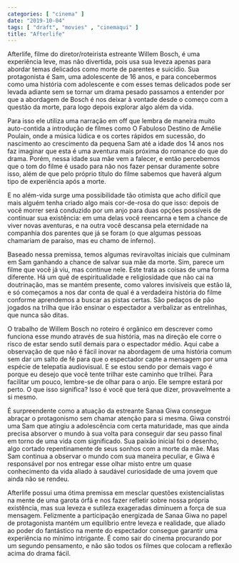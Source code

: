 ```yaml
---
categories: [ "cinema" ]
date: "2019-10-04"
tags: [ "draft", "movies" , "cinemaqui" ]
title: "Afterlife"
---
```

Afterlife, filme do diretor/roteirista estreante Willem Bosch, é
uma experiência leve, mas não divertida, pois usa sua leveza apenas
para abordar temas delicados como morte de parentes e suicídio. Sua
protagonista é Sam, uma adolescente de 16 anos, e para concebermos
como uma história com adolescente e com esses temas delicados pode ser
levada adiante sem se tornar um drama pesado passamos a entender por
que a abordagem de Bosch é nos deixar à vontade desde o começo com
a questão da morte, para logo depois explorar algo além da vida.

Para isso ele utiliza uma narração em off que lembra de maneira muito
auto-contida a introdução de filmes como O Fabuloso Destino de Amélie
Poulain, onde a música lúdica e os cortes rápidos em sucessão, do
nascimento ao crescimento da pequena Sam até a idade dos 14 anos nos
faz imaginar que esta é uma aventura mais próxima do romance do que do
drama. Porém, nessa idade sua mãe vem a falecer, e então percebemos
que o tom do filme é usado para não nos fazer pensar duramente sobre
isso, além de que pelo próprio título do filme sabemos que haverá
algum tipo de experiência após a morte.

E no além-vida surge uma possibilidade tão otimista que acho difícil
que mais alguém tenha criado algo mais cor-de-rosa do que isso: depois
de você morrer será conduzido por um anjo para duas opções possíveis
de continuar sua existência: em uma delas você reencarna e tem a chance
de viver novas aventuras, e na outra você descansa pela eternidade na
companhia dos parentes que já se foram (o que algumas pessoas chamariam
de paraíso, mas eu chamo de inferno).

Baseado nessa premissa, temos algumas reviravoltas iniciais que culminam
em Sam ganhando a chance de salvar sua mãe da morte. Sim, parece um
filme que você já viu, mas continue nele. Este trata as coisas de uma
forma diferente. Há um quê de espiritualidade e religiosidade que não
cai na doutrinação, mas se mantém presente, como valores invisíveis
que estão lá, e só começamos a nos dar conta de qual é a verdadeira
história do filme conforme aprendemos a buscar as pistas certas. São
pedaços de pão jogados na trilha que irão ensinar o espectador a
verbalizar as entrelinhas, que nunca são ditas.

O trabalho de Willem Bosch no roteiro é orgânico em descrever como
funciona esse mundo através de sua história, mas na direção ele corre
o risco de estar sendo sutil demais para o espectador médio. Aqui cabe
a observação de que não é fácil inovar na abordagem de uma história
comum sem dar um salto de fé para que o espectador capte a mensagem por
uma espécie de telepatia audiovisual. E se estou sendo por demais vago é
porque eu desejo que você tente trilhar este caminho que trilhei. Para
facilitar um pouco, lembre-se de olhar para o anjo. Ele sempre estará
por perto. O que isso significa? Isso é você que terá que dizer,
provavelmente a si mesmo.

É surpreendente como a atuação da estreante Sanaa Giwa consegue
abraçar o protagonismo sem chamar atenção para si mesma. Giwa
constrói uma Sam que atingiu a adolescência com certa maturidade, mas
que ainda precisa absorver o mundo à sua volta para conseguir dar seu
passo final em torno de uma vida com significado. Sua paixão inicial
foi o desenho, algo cortado repentinamente de seus sonhos com a morte
da mãe. Mas Sam continua a observar o mundo com sua maneira peculiar,
e Giwa é responsável por nos entregar esse olhar misto entre um quase
conhecimento da vida aliado à saudável curiosidade de uma jovem que
ainda não se rendeu.

Afterlife possui uma ótima premissa em mesclar questões existencialistas
na mente de uma garota órfã e nos fazer refletir sobre nossa própria
existência, mas sua leveza e sutileza exageradas diminuem a força de
sua mensagem. Felizmente a participação energizada de Sanaa Giwa no
papel de protagonista mantém um equilíbrio entre leveza e realidade,
que aliado ao poder do fantástico na mente do espectador consegue
garantir uma experiência no mínimo intrigante. É como sair do cinema
procurando por um segundo pensamento, e não são todos os filmes que
colocam a reflexão acima do drama fácil.
